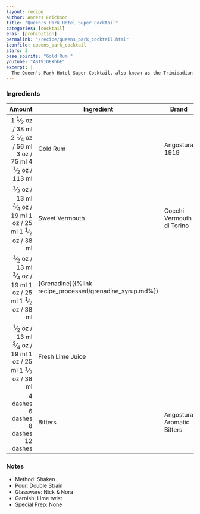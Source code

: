 ```yaml
---
layout: recipe
author: Anders Erickson
title: "Queen's Park Hotel Super Cocktail"
categories: [cocktail]
eras: [prohibition]
permalink: "/recipe/queens_park_cocktail.html"
iconfile: queens_park_cocktail
stars: 3
base_spirits: "Gold Rum "
youtube: "ASTV1OEXhbE"
excerpt: |
  The Queen's Park Hotel Super Cocktail, also known as the Trinidadian Daiquiri, is a complex and flavorful drink that blends the sweetness of grenadine and vermouth with the tartness of lime juice and the spiciness of Angostura bitters.
---
```


### Ingredients

|   Amount | Ingredient                                      | Brand                     |
| -------: | ----------------------------------------------- | ------------------------- |
|   <span class="onex active">1 <sup>1</sup>&frasl;<sub>2</sub> oz  / 38 ml</span> <span class="onehalfx">2 <sup>1</sup>&frasl;<sub>4</sub> oz  / 56 ml</span> <span class="twox">3 oz  / 75 ml</span> <span class="threex">4 <sup>1</sup>&frasl;<sub>2</sub> oz  / 113 ml</span>| Gold Rum                                        | Angostura 1919            |
|   <span class="onex active"> <sup>1</sup>&frasl;<sub>2</sub> oz  / 13 ml</span> <span class="onehalfx"> <sup>3</sup>&frasl;<sub>4</sub> oz  / 19 ml</span> <span class="twox">1 oz  / 25 ml</span> <span class="threex">1 <sup>1</sup>&frasl;<sub>2</sub> oz  / 38 ml</span>| Sweet Vermouth                                  | Cocchi Vermouth di Torino |
|   <span class="onex active"> <sup>1</sup>&frasl;<sub>2</sub> oz  / 13 ml</span> <span class="onehalfx"> <sup>3</sup>&frasl;<sub>4</sub> oz  / 19 ml</span> <span class="twox">1 oz  / 25 ml</span> <span class="threex">1 <sup>1</sup>&frasl;<sub>2</sub> oz  / 38 ml</span>| [Grenadine]({%link recipe_processed/grenadine_syrup.md%}) |
|   <span class="onex active"> <sup>1</sup>&frasl;<sub>2</sub> oz  / 13 ml</span> <span class="onehalfx"> <sup>3</sup>&frasl;<sub>4</sub> oz  / 19 ml</span> <span class="twox">1 oz  / 25 ml</span> <span class="threex">1 <sup>1</sup>&frasl;<sub>2</sub> oz  / 38 ml</span>| Fresh Lime Juice                                |
| <span class="onex active">4 dashes</span> <span class="onehalfx">6 dashes</span> <span class="twox">8 dashes</span> <span class="threex">12 dashes</span>| Bitters                                         | Angostura Aromatic Bitters        |

### Notes

- Method: Shaken
- Pour: Double Strain
- Glassware: Nick & Nora
- Garnish: Lime twist
- Special Prep: None
